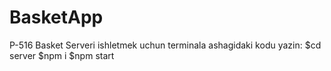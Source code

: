 # BasketApp
P-516 Basket
Serveri ishletmek uchun terminala ashagidaki kodu yazin:
$cd server
$npm i 
$npm start 
